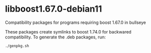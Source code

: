 # libboost1.67.0-debian11
Compatibility packages for programs requiring boost 1.67.0 in bullseye

These packages create symlinks to boost 1.74.0 for backwared compatibility.
To generate the .deb packages, run:

```bash
./genpkg.sh
```
 
